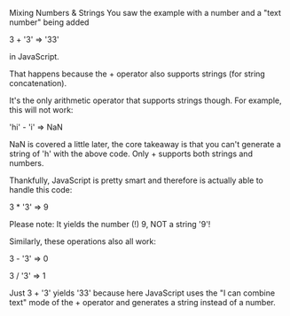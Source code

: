 Mixing Numbers & Strings
You saw the example with a number and a "text number" being added

3 + '3' => '33'

in JavaScript.

That happens because the + operator also supports strings (for string concatenation).

It's the only arithmetic operator that supports strings though. For example, this will not work:

'hi' - 'i' => NaN

NaN is covered a little later, the core takeaway is that you can't generate a string of 'h' with the above code. Only + supports both strings and numbers.

Thankfully, JavaScript is pretty smart and therefore is actually able to handle this code:

3 * '3' => 9

Please note: It yields the number (!) 9, NOT a string '9'!

Similarly, these operations also all work:

3 - '3' => 0

3 / '3' => 1

Just 3 + '3' yields '33' because here JavaScript uses the "I can combine text" mode of the + operator and generates a string instead of a number.